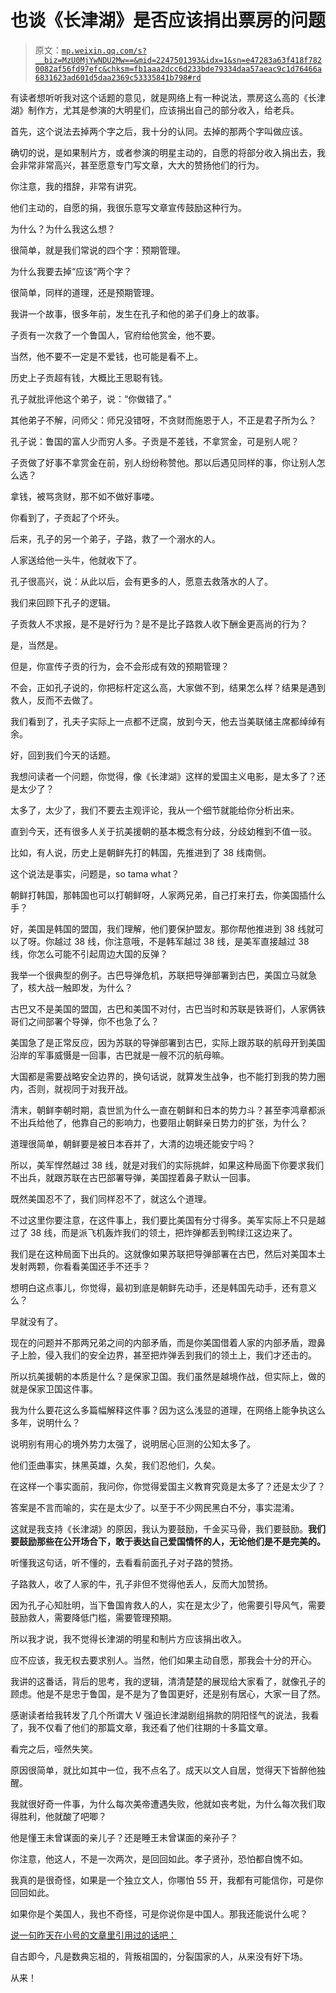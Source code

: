 # 也谈《长津湖》是否应该捐出票房的问题

> 原文：[`mp.weixin.qq.com/s?__biz=MzU0MjYwNDU2Mw==&mid=2247501393&idx=1&sn=e47283a63f418f7820082af56fd97efc&chksm=fb1aaa2dcc6d233bde79334daa57aeac9c1d76466a6831623ad601d5daa2369c53335841b798#rd`](http://mp.weixin.qq.com/s?__biz=MzU0MjYwNDU2Mw==&mid=2247501393&idx=1&sn=e47283a63f418f7820082af56fd97efc&chksm=fb1aaa2dcc6d233bde79334daa57aeac9c1d76466a6831623ad601d5daa2369c53335841b798#rd)

有读者想听听我对这个话题的意见，就是网络上有一种说法，票房这么高的《长津湖》制作方，尤其是参演的大明星们，应该捐出自己的部分收入，给老兵。 

首先，这个说法去掉两个字之后，我十分的认同。去掉的那两个字叫做应该。 

确切的说，是如果制片方，或者参演的明星主动的，自愿的将部分收入捐出去，我会非常非常高兴，甚至愿意专门写文章，大大的赞扬他们的行为。

你注意，我的措辞，非常有讲究。 

他们主动的，自愿的捐，我很乐意写文章宣传鼓励这种行为。

为什么？为什么我这么想？

很简单，就是我们常说的四个字：预期管理。

为什么我要去掉“应该”两个字？ 

很简单，同样的道理，还是预期管理。

我讲一个故事，很多年前，发生在孔子和他的弟子们身上的故事。

子贡有一次救了一个鲁国人，官府给他赏金，他不要。

当然，他不要不一定是不爱钱，也可能是看不上。

历史上子贡超有钱，大概比王思聪有钱。

孔子就批评他这个弟子，说：“你做错了。”

其他弟子不解，问师父：师兄没错呀，不贪财而施恩于人，不正是君子所为么？

孔子说：鲁国的富人少而穷人多。子贡是不差钱，不拿赏金，可是别人呢？

子贡做了好事不拿赏金在前，别人纷纷称赞他。那以后遇见同样的事，你让别人怎么选？

拿钱，被骂贪财，那不如不做好事喽。

你看到了，子贡起了个坏头。

后来，孔子的另一个弟子，子路，救了一个溺水的人。

人家送给他一头牛，他就收下了。

孔子很高兴，说：从此以后，会有更多的人，愿意去救落水的人了。

我们来回顾下孔子的逻辑。

子贡救人不求报，是不是好行为？是不是比子路救人收下酬金更高尚的行为？

是，当然是。

但是，你宣传子贡的行为，会不会形成有效的预期管理？ 

不会，正如孔子说的，你把标杆定这么高，大家做不到，结果怎么样？结果是遇到救人，反而不去做了。

我们看到了，孔夫子实际上一点都不迂腐，放到今天，他去当美联储主席都绰绰有余。 

好，回到我们今天的话题。 

我想问读者一个问题，你觉得，像《长津湖》这样的爱国主义电影，是太多了？还是太少了？

太多了，太少了，我们不要去主观评论，我从一个细节就能给你分析出来。 

直到今天，还有很多人关于抗美援朝的基本概念有分歧，分歧幼稚到不值一驳。 

比如，有人说，历史上是朝鲜先打的韩国，先推进到了 38 线南侧。

这个说法是事实，问题是，so tama what？

朝鲜打韩国，那韩国也可以打朝鲜呀，人家两兄弟，自己打来打去，你美国插什么手？

好，美国是韩国的盟国，我们理解，他们要保护盟友。那你帮他推进到 38 线就可以了呀。你越过 38 线，你注意哦，不是韩军越过 38 线，是美军直接越过 38 线，你怎么可能不引起周边大国的反弹？ 

我举一个很典型的例子。古巴导弹危机，苏联把导弹部署到古巴，美国立马就急了，核大战一触即发，为什么？ 

古巴又不是美国的盟国，古巴和美国不对付，古巴当时和苏联是铁哥们，人家俩铁哥们之间部署个导弹，你不也急了么？

美国急了是正常反应，因为苏联的导弹部署到古巴，实际上跟苏联的航母开到美国沿岸的军事威慑是一回事，古巴就是一艘不沉的航母嘛。 

大国都是需要战略安全边界的，换句话说，就算发生战争，也不能打到我的势力圈内，否则，就视同于对我开战。 

清末，朝鲜李朝时期，袁世凯为什么一直在朝鲜和日本的势力斗？甚至李鸿章都派不出兵给他了，他靠自己的影响力，也要阻止朝鲜亲日势力的扩张，为什么？

道理很简单，朝鲜要是被日本吞并了，大清的边境还能安宁吗？

所以，美军悍然越过 38 线，就是对我们的实际挑衅，如果这种局面下你要求我们不出兵，就跟苏联在古巴部署导弹，美国捏着鼻子默认一回事。 

既然美国忍不了，我们同样忍不了，就这么个道理。 

不过这里你要注意，在这件事上，我们要比美国有分寸得多。美军实际上不只是越过了 38 线，而是派飞机轰炸我们的领土，把炸弹都丢到鸭绿江这边来了。

我们是在这种局面下出兵的。这就像如果苏联把导弹部署在古巴，然后对美国本土发射两颗，你看看美国还手不还手？ 

想明白这点事儿，你觉得，最初到底是朝鲜先动手，还是韩国先动手，还有意义么？

早就没有了。

现在的问题并不那两兄弟之间的内部矛盾，而是你美国借着人家的内部矛盾，蹬鼻子上脸，侵入我们的安全边界，甚至把炸弹丢到我们的领土上，我们才还击的。 

所以抗美援朝的本质是什么？是保家卫国。我们虽然是越境作战，但实际上，做的就是保家卫国这件事。 

我为什么要花这么多篇幅解释这件事？因为这么浅显的道理，在网络上能争执这么多年，说明什么？ 

说明别有用心的境外势力太强了，说明居心叵测的公知太多了。

他们歪曲事实，抹黑英雄，久矣，我们忍他们，久矣。 

在这样一个事实面前，我问你，你觉得爱国主义教育究竟是太多了？还是太少了？ 

答案是不言而喻的，实在是太少了。以至于不少网民黑白不分，事实混淆。 

这就是我支持《长津湖》的原因，我认为要鼓励，千金买马骨，我们要鼓励。**我们要鼓励那些在公开场合下，敢于表达自己爱国情怀的人，无论他们是不是完美的。** 

听懂我这句话，听不懂的，去看看前面孔子对子路的赞扬。 

子路救人，收了人家的牛，孔子非但不觉得他丢人，反而大加赞扬。

因为孔子心知肚明，当下鲁国肯救人的人，实在是太少了，他需要引导风气，需要鼓励救人，需要降低门槛，需要管理预期。

所以我才说，我不觉得长津湖的明星和制片方应该捐出收入。 

应不应该，我无权去要求别人。当然，他们如果主动自愿，那我会十分的开心。 

我讲的这番话，背后的思考，我的逻辑，清清楚楚的展现给大家看了，就像孔子的顾虑。他是不是忠于鲁国，是不是为了鲁国更好，还是别有居心，大家一目了然。 

感谢读者给我转发了几个所谓大 V 强迫长津湖剧组捐款的阴阳怪气的说法，我看了，我不仅看了他们的那篇文章，我还看了他们往期的十多篇文章。 

看完之后，哑然失笑。

原因很简单，就比如其中一位，我不点名了。成天以文人自居，觉得天下皆醉他独醒。 

我就很好奇一件事，为什么每次美帝遭遇失败，他就如丧考妣，为什么每次我们取得胜利，他就酸了吧唧？

他是懂王未曾谋面的亲儿子？还是睡王未曾谋面的亲孙子？

你注意，他这人，不是一次两次，是回回如此。孝子贤孙，恐怕都自愧不如。

我真的是很奇怪，如果是一个独立文人，你哪怕 55 开，我都有可能信你，可是你回回如此。 

如果你是个美国人，我也不奇怪，可是你说你是中国人。那我还能说什么呢？

[说一句昨天在小号的文章里引用过的话吧：](http://mp.weixin.qq.com/s?__biz=MzU3NDc5Nzc0NQ==&mid=2247507595&idx=1&sn=5ae2b602fdfc000e7bbed1929ac1fbe7&chksm=fd2e7c55ca59f543ec92e5fcc5fd6ab76db9e014dcf3b16c77cb9fcca16a8ec6dcdceec083ef&scene=21#wechat_redirect)

自古即今，凡是数典忘祖的，背叛祖国的，分裂国家的人，从来没有好下场。

从来！